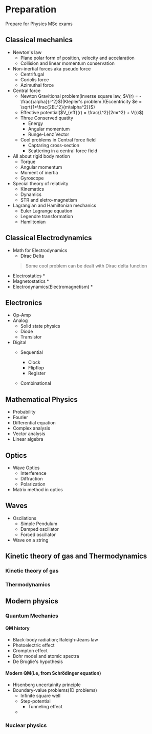# Preparation
Prepare for Physics MSc exams
## Classical mechanics
* Newton's law
    * Plane polar form of position, velocity and accelaration
    * Collision and linear momentum conservation
* Non-inertial forces aka pseudo force
    * Centrifugal
    * Coriolis force
    * Azimuthal force
* Central force
    * Newton Gravitional problem(inverse square law, $V(r) = -\frac{\alpha}{r^2}$)(Klepler's problem )(Eccentricity $e = \sqrt{1+\frac{2EL^2}{m\alpha^2}}$)
    * Effective potential($V_{eff}(r) = \frac{L^2}{2mr^2} + V(r)$)
    * Three Conserved quatity
        * Energy
        * Angular momentum
        * Runge-Lenz Vector
    * Cool problems in Central force field
        * Captaring cross-section
        * Scattering in a central force field
* All about rigid body motion
    * Torque
    * Angular momentum
    * Moment of inertia
    * Gyroscope
* Special theory of relativity
    * Kinematics 
    * Dynamics
    * STR and eletro-magnetism
* Lagrangian and Hamiltonian mechanics
    * Euler Lagrange equation
    * Legendre transformation 
    * Hamiltonian

## Classical Electrodynamics
* Math for Electrodynamics
    * Dirac Delta
    > Some cool problem can be dealt with Dirac delta function
* Electrostatics
   * 
* Magnetostatics
   * 
* Electrodynamics(Electromagnetism)
   * 

## Electronics
* Op-Amp
* Analog
    * Solid state physics
    * Diode
    * Transistor
* Digital
    * Sequential
        * Clock
        * Flipflop
        * Register

    * Combinational

## Mathematical Physics
* Probability
* Fourier
* Differential equation
* Complex analysis
* Vector analysis
* Linear algebra

## Optics
* Wave Optics
    * Interference
    * Diffraction
    * Polarization
* Matrix method in optics

## Waves
* Oscilations
    * Simple Pendulum 
    * Damped oscillator
    * Forced oscillator
* Wave on a string

## Kinetic theory of gas and Thermodynamics
### Kinetic theory of gas
### Thermodynamics

## Modern physics
### Quantum Mechanics
#### QM history
* Black-body radiation; Raleigh-Jeans law
* Photoelectric effect
* Crompton effect
* Bohr model and atomic spectra
* De Broglie's hypothesis
#### Modern QM(i.e, from Schrödinger equation)
* Hisenberg uncertainity principle
* Boundary-value problems(1D problems)
    * Infinite square well
    * Step-potential
        * Tunneling effect
    * 
### Nuclear physics
